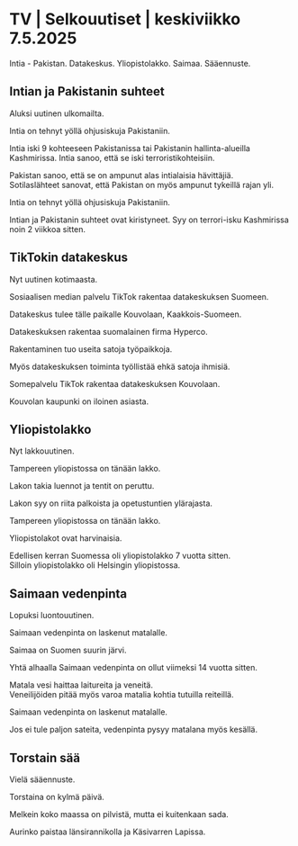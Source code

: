 # TV \| Selkouutiset \| keskiviikko 7.5.2025

Intia - Pakistan. Datakeskus. Yliopistolakko. Saimaa. Sääennuste.

## Intian ja Pakistanin suhteet

Aluksi uutinen ulkomailta.

Intia on tehnyt yöllä ohjusiskuja Pakistaniin.

Intia iski 9 kohteeseen Pakistanissa tai Pakistanin hallinta-alueilla Kashmirissa. Intia sanoo, että se iski terroristikohteisiin.

Pakistan sanoo, että se on ampunut alas intialaisia hävittäjiä.\
Sotilaslähteet sanovat, että Pakistan on myös ampunut tykeillä rajan yli.

Intia on tehnyt yöllä ohjusiskuja Pakistaniin.

Intian ja Pakistanin suhteet ovat kiristyneet. Syy on terrori-isku Kashmirissa noin 2 viikkoa sitten.

## TikTokin datakeskus

Nyt uutinen kotimaasta.

Sosiaalisen median palvelu TikTok rakentaa datakeskuksen Suomeen.

Datakeskus tulee tälle paikalle Kouvolaan, Kaakkois-Suomeen.

Datakeskuksen rakentaa suomalainen firma Hyperco.

Rakentaminen tuo useita satoja työpaikkoja.

Myös datakeskuksen toiminta työllistää ehkä satoja ihmisiä.

Somepalvelu TikTok rakentaa datakeskuksen Kouvolaan.

Kouvolan kaupunki on iloinen asiasta.

## Yliopistolakko

Nyt lakkouutinen.

Tampereen yliopistossa on tänään lakko.

Lakon takia luennot ja tentit on peruttu.

Lakon syy on riita palkoista ja opetustuntien ylärajasta.

Tampereen yliopistossa on tänään lakko.

Yliopistolakot ovat harvinaisia.

Edellisen kerran Suomessa oli yliopistolakko 7 vuotta sitten.\
Silloin yliopistolakko oli Helsingin yliopistossa.

## Saimaan vedenpinta

Lopuksi luontouutinen.

Saimaan vedenpinta on laskenut matalalle.

Saimaa on Suomen suurin järvi.

Yhtä alhaalla Saimaan vedenpinta on ollut viimeksi 14 vuotta sitten.

Matala vesi haittaa laitureita ja veneitä.\
Veneilijöiden pitää myös varoa matalia kohtia tutuilla reiteillä.

Saimaan vedenpinta on laskenut matalalle.

Jos ei tule paljon sateita, vedenpinta pysyy matalana myös kesällä.

## Torstain sää

Vielä sääennuste.

Torstaina on kylmä päivä.

Melkein koko maassa on pilvistä, mutta ei kuitenkaan sada.

Aurinko paistaa länsirannikolla ja Käsivarren Lapissa.

